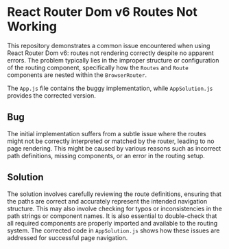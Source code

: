 # React Router Dom v6 Routes Not Working

This repository demonstrates a common issue encountered when using React Router Dom v6: routes not rendering correctly despite no apparent errors.  The problem typically lies in the improper structure or configuration of the routing component, specifically how the `Routes` and `Route` components are nested within the `BrowserRouter`.

The `App.js` file contains the buggy implementation, while `AppSolution.js` provides the corrected version.

## Bug
The initial implementation suffers from a subtle issue where the routes might not be correctly interpreted or matched by the router, leading to no page rendering.  This might be caused by various reasons such as incorrect path definitions, missing components, or an error in the routing setup.

## Solution
The solution involves carefully reviewing the route definitions, ensuring that the paths are correct and accurately represent the intended navigation structure. This may also involve checking for typos or inconsistencies in the path strings or component names. It is also essential to double-check that all required components are properly imported and available to the routing system.  The corrected code in `AppSolution.js` shows how these issues are addressed for successful page navigation.